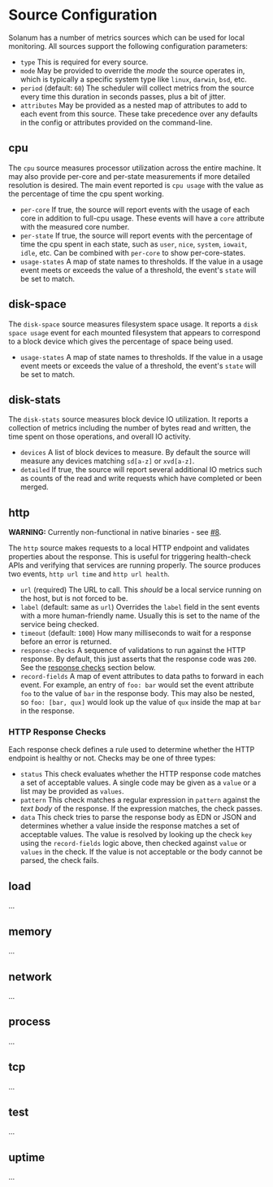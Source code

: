Source Configuration
====================

Solanum has a number of metrics sources which can be used for local monitoring.
All sources support the following configuration parameters:

- `type`
  This is required for every source.
- `mode`
  May be provided to override the _mode_ the source operates in, which is
  typically a specific system type like `linux`, `darwin`, `bsd`, etc.
- `period` (default: `60`)
  The scheduler will collect metrics from the source every time this duration in
  seconds passes, plus a bit of jitter.
- `attributes`
  May be provided as a nested map of attributes to add to each event from this
  source. These take precedence over any defaults in the config or attributes
  provided on the command-line.


## cpu

The `cpu` source measures processor utilization across the entire machine. It
may also provide per-core and per-state measurements if more detailed resolution
is desired. The main event reported is `cpu usage` with the value as the
percentage of time the cpu spent working.

- `per-core`
  If true, the source will report events with the usage of each core in addition
  to full-cpu usage. These events will have a `core` attribute with the measured
  core number.
- `per-state`
  If true, the source will report events with the percentage of time the cpu
  spent in each state, such as `user`, `nice`, `system`, `iowait`, `idle`, etc.
  Can be combined with `per-core` to show per-core-states.
- `usage-states`
  A map of state names to thresholds. If the value in a usage event meets or
  exceeds the value of a threshold, the event's `state` will be set to match.


## disk-space

The `disk-space` source measures filesystem space usage. It reports a
`disk space usage` event for each mounted filesystem that appears to correspond
to a block device which gives the percentage of space being used.

- `usage-states`
  A map of state names to thresholds. If the value in a usage event meets or
  exceeds the value of a threshold, the event's `state` will be set to match.


## disk-stats

The `disk-stats` source measures block device IO utilization. It reports a
collection of metrics including the number of bytes read and written, the time
spent on those operations, and overall IO activity.

- `devices`
  A list of block devices to measure. By default the source will measure any
  devices matching `sd[a-z]` or `xvd[a-z]`.
- `detailed`
  If true, the source will report several additional IO metrics such as counts
  of the read and write requests which have completed or been merged.


## http

**WARNING:** Currently non-functional in native binaries - see
[#8](https://github.com/greglook/solanum/issues/8).

The `http` source makes requests to a local HTTP endpoint and validates
properties about the response. This is useful for triggering health-check
APIs and verifying that services are running properly. The source produces two
events, `http url time` and `http url health`.

- `url` (required)
  The URL to call. This _should_ be a local service running on the host, but is
  not forced to be.
- `label` (default: same as `url`)
  Overrides the `label` field in the sent events with a more human-friendly
  name. Usually this is set to the name of the service being checked.
- `timeout` (default: `1000`)
  How many milliseconds to wait for a response before an error is returned.
- `response-checks`
  A sequence of validations to run against the HTTP response. By default, this
  just asserts that the response code was `200`. See the
  [response checks](#http-response-checks) section below.
- `record-fields`
  A map of event attributes to data paths to forward in each event. For example,
  an entry of `foo: bar` would set the event attribute `foo` to the value of
  `bar` in the response body. This may also be nested, so `foo: [bar, qux]`
  would look up the value of `qux` inside the map at `bar` in the response.

### HTTP Response Checks

Each response check defines a rule used to determine whether the HTTP endpoint
is healthy or not. Checks may be one of three types:

- `status`
  This check evaluates whether the HTTP response code matches a set of
  acceptable values. A single code may be given as a `value` or a list may be
  provided as `values`.
- `pattern`
  This check matches a regular expression in `pattern` against the _text body_
  of the response. If the expression matches, the check passes.
- `data`
  This check tries to parse the response body as EDN or JSON and determines
  whether a value inside the response matches a set of acceptable values. The
  value is resolved by looking up the check `key` using the `record-fields`
  logic above, then checked against `value` or `values` in the check. If the
  value is not acceptable or the body cannot be parsed, the check fails.


## load

...


## memory

...


## network

...


## process

...


## tcp

...


## test

...


## uptime

...
